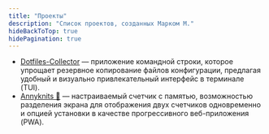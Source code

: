 ```yaml
---
title: "Проекты"
description: "Список проектов, созданных Марком М."
hideBackToTop: true
hidePagination: true
---
```


- [Dotfiles-Collector](https://github.com/chtozamm/dotfiles-collector) — приложение командной строки, которое упрощает резервное копирование файлов конфигурации, предлагая удобный и визуально привлекательный интерфейс в терминале (TUI).
- [Annyknits 🧶](https://github.com/chtozamm/annyknits) — настраиваемый счетчик с памятью, возможностью разделения экрана для отображения двух счетчиков одновременно и опцией установки в качестве прогрессивного веб-приложения (PWA).
